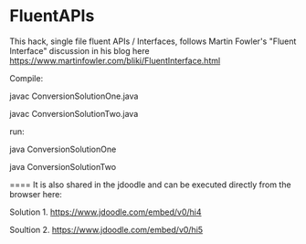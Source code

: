 # FluentAPIs

This hack, single file fluent APIs / Interfaces, follows Martin Fowler's 
"Fluent Interface" discussion in his blog here 
https://www.martinfowler.com/bliki/FluentInterface.html

Compile:

javac ConversionSolutionOne.java

javac ConversionSolutionTwo.java

run:

java ConversionSolutionOne

java ConversionSolutionTwo

====
It is also shared in the jdoodle and can be executed directly from the browser here:

Solution 1. https://www.jdoodle.com/embed/v0/hi4

Soultion 2. https://www.jdoodle.com/embed/v0/hi5
